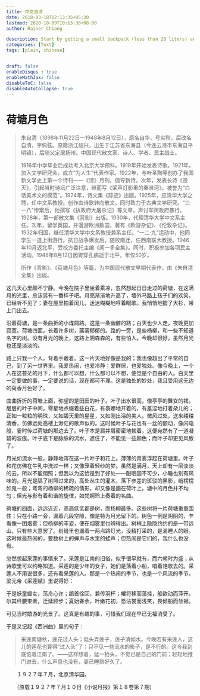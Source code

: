 ```yaml
---
title: 中文测试
date: 2018-03-18T12:13:35+05:30
lastmod: 2020-10-09T10:13:38+08:00
author: Rainer Chiang

description: Start by getting a small backpack (less than 20 liters) and then just travel with what fits in that.
categories: [Text]
tags: [plain, chinese]


draft: false
enableDisqus : true
enableMathJax: false
disableToC: false
disableAutoCollapse: true
---
```


# 荷塘月色

>朱自清（1898年11月22日—1948年8月12日），原名自华，号实秋，后改名自清，字佩弦。原籍浙江绍兴，出生于江苏省东海县（今连云港市东海县平明镇），后随父定居扬州。中国现代散文家、诗人、学者、民主战士。
>
>1916年中学毕业后成功考入北京大学预科。1919年开始发表诗歌。1921年，加入文学研究会，成立“为人生”代表作家。1922年，与叶圣陶等创办了我国新文学史上第一个诗刊——《诗》月刊，倡导新诗。次年，发表长诗《毁灭》，引起当时诗坛广泛注意，继而写《桨声灯影里的秦淮河》，被誉为“白话美术文的模范”。1924年，诗文集《踪迹》出版。1925年，应清华大学之聘，任中文系教授。创作由诗歌转向散文，同时致力于古典文学研究。“三·一八”惨案后，他撰写《执政府大屠杀记》等文章，声讨军阀政府暴行。1928年，第一部散文集《背影》出版。1930年，代理清华大学中文系主任。次年，留学英国，并漫游欧洲数国，著有《欧游杂记》、《伦敦杂记》。1932年归国，继任清华大学中文系教授兼系主任。“一二·九”运动中，他同学生一道上街游行。抗日战争爆发后，随校南迁，任西南联大教授。1946年10月返北平，受校方委托主编《闻一多全集》。同时，积极参加各项民主活动。1948年8月12日因胃穿孔病逝于北平，年仅50岁。
>
>所作《背影》、《荷塘月色》等篇，为中国现代散文早期代表作，由《朱自清全集》出版。

这几天心里颇不宁静。今晚在院子里坐着乘凉，忽然想起日日走过的荷塘，在这满月的光里，总该另有一番样子吧。月亮渐渐地升高了，墙外马路上孩子们的欢笑，已经听不见了；妻在屋里拍着闰儿，迷迷糊糊地哼着眠歌。我悄悄地披了大衫，带上门出去。

沿着荷塘，是一条曲折的小煤屑路。这是一条幽僻的路；白天也少人走，夜晚更加寂寞。荷塘四面，长着许多树，蓊蓊郁郁的。路的一旁，是些杨柳，和一些不知道名字的树。没有月光的晚上，这路上阴森森的，有些怕人。今晚却很好，虽然月光也还是淡淡的。

路上只我一个人，背着手踱着。这一片天地好像是我的；我也像超出了平常的自己，到了另一世界里。我爱热闹，也爱冷静；爱群居，也爱独处。像今晚上，一个人在这苍茫的月下，什么都可以想，什么都可以不想，便觉是个自由的人。白天里一定要做的事，一定要说的话，现在都可不理。这是独处的妙处，我且受用这无边的荷香月色好了。

曲曲折折的荷塘上面，弥望的是田田的叶子。叶子出水很高，像亭亭的舞女的裙。层层的叶子中间，零星地点缀着些白花，有袅娜地开着的，有羞涩地打着朵儿的；正如一粒粒的明珠，又如碧天里的星星，又如刚出浴的美人。微风过处，送来缕缕清香，仿佛远处高楼上渺茫的歌声似的。这时候叶子与花也有一丝的颤动，像闪电般，霎时传过荷塘的那边去了。叶子本是肩并肩密密地挨着，这便宛然有了一道凝碧的波痕。叶子底下是脉脉的流水，遮住了，不能见一些颜色；而叶子却更见风致了。

月光如流水一般，静静地泻在这一片叶子和花上。薄薄的青雾浮起在荷塘里。叶子和花仿佛在牛乳中洗过一样；又像笼着轻纱的梦。虽然是满月，天上却有一层淡淡的云，所以不能朗照；但我以为这恰是到了好处——酣眠固不可少，小睡也别有风味的。月光是隔了树照过来的，高处丛生的灌木，落下参差的斑驳的黑影，峭楞楞如鬼一般；弯弯的杨柳的稀疏的倩影，却又像是画在荷叶上。塘中的月色并不均匀；但光与影有着和谐的旋律，如梵婀玲上奏着的名曲。

荷塘的四面，远远近近，高高低低都是树，而杨柳最多。这些树将一片荷塘重重围住；只在小路一旁，漏着几段空隙，像是特为月光留下的。树色一例是阴阴的，乍看像一团烟雾；但杨柳的丰姿，便在烟雾里也辨得出。树梢上隐隐约约的是一带远山，只有些大意罢了。树缝里也漏着一两点路灯光，没精打采的，是渴睡人的眼。这时候最热闹的，要数树上的蝉声与水里的蛙声；但热闹是它们的，我什么也没有。

忽然想起采莲的事情来了。采莲是江南的旧俗，似乎很早就有，而六朝时为盛；从诗歌里可以约略知道。采莲的是少年的女子，她们是荡着小船，唱着艳歌去的。采莲人不用说很多，还有看采莲的人。那是一个热闹的季节，也是一个风流的季节。梁元帝《采莲赋》里说得好：

于是妖童媛女，荡舟心许；鷁首徐回，兼传羽杯；欋将移而藻挂，船欲动而萍开。尔其纤腰束素，迁延顾步；夏始春余，叶嫩花初，恐沾裳而浅笑，畏倾船而敛裾。

可见当时嬉游的光景了。这真是有趣的事，可惜我们现在早已无福消受了。

于是又记起《西洲曲》里的句子：

> 采莲南塘秋，莲花过人头；低头弄莲子，莲子清如水。今晚若有采莲人，这儿的莲花也算得“过人头”了；只不见一些流水的影子，是不行的。这令我到底惦着江南了。——这样想着，猛一抬头，不觉已是自己的门前；轻轻地推门进去，什么声息也没有，妻已睡熟好久了。

　　１９２７年７月，北京清华园。

　　（原载１９２７年７月１０日《小说月报》第１８卷第７期）

